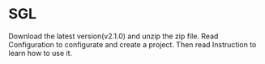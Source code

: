 # SGL
Download the latest version(v2.1.0) and unzip the zip file. Read Configuration to configurate and create a project. Then read Instruction to learn how to use it.
